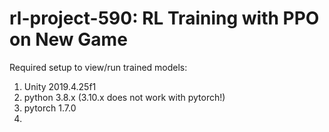 # rl-project-590: RL Training with PPO on New Game

Required setup to view/run trained models:
1. Unity 2019.4.25f1
2. python 3.8.x (3.10.x does not work with pytorch!)
3. pytorch 1.7.0
4. 
